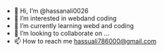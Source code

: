 - 👋 Hi, I’m @hassanali0026
- 👀 I’m interested in webdand coding
- 🌱 I’m currently learning webd and coding
- 💞️ I’m looking to collaborate on ...
- 📫 How to reach me hassuali786000@gmail.com

<!---
hassanali0026/hassanali0026 is a ✨ special ✨ repository because its `README.md` (this file) appears on your GitHub profile.
You can click the Preview link to take a look at your changes.
--->
